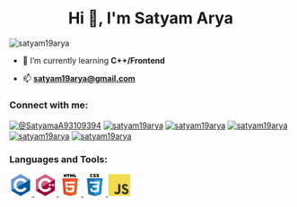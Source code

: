 <h1 align="center">Hi 👋, I'm Satyam Arya</h1>
<p align="left"> <img src="https://komarev.com/ghpvc/?username=satyam19arya&label=Profile%20views&color=0e75b6&style=flat" alt="satyam19arya" /> </p>

- 🌱 I’m currently learning **C++/Frontend**

- 📫 **satyam19arya@gmail.com**

<h3 align="left">Connect with me:</h3>
<p align="left">
<a href="https://twitter.com/@satyamaa93109394" target="blank"><img align="center" src="https://raw.githubusercontent.com/rahuldkjain/github-profile-readme-generator/master/src/images/icons/Social/twitter.svg" alt="@SatyamaA93109394" height="30" width="40" /></a>
<a href="https://linkedin.com/in/satyam19arya" target="blank"><img align="center" src="https://raw.githubusercontent.com/rahuldkjain/github-profile-readme-generator/master/src/images/icons/Social/linked-in-alt.svg" alt="satyam19arya" height="30" width="40" /></a>
<a href="https://instagram.com/satyam19arya" target="blank"><img align="center" src="https://raw.githubusercontent.com/rahuldkjain/github-profile-readme-generator/master/src/images/icons/Social/instagram.svg" alt="satyam19arya" height="30" width="40" /></a>
<a href="https://www.codechef.com/users/satyam19arya" target="blank"><img align="center" src="https://cdn.jsdelivr.net/npm/simple-icons@3.1.0/icons/codechef.svg" alt="satyam19arya" height="30" width="40" /></a>
<a href="https://www.hackerrank.com/satyam19arya" target="blank"><img align="center" src="https://raw.githubusercontent.com/rahuldkjain/github-profile-readme-generator/master/src/images/icons/Social/hackerrank.svg" alt="satyam19arya" height="30" width="40" /></a>
<a href="https://auth.geeksforgeeks.org/user/satyam19arya" target="blank"><img align="center" src="https://raw.githubusercontent.com/rahuldkjain/github-profile-readme-generator/master/src/images/icons/Social/geeks-for-geeks.svg" alt="satyam19arya" height="30" width="40" /></a>
</p>

<h3 align="left">Languages and Tools:</h3>
<p align="left"> <a href="https://www.cprogramming.com/" target="_blank"> <img src="https://raw.githubusercontent.com/devicons/devicon/master/icons/c/c-original.svg" alt="c" width="40" height="40"/> </a> <a href="https://www.w3schools.com/cpp/" target="_blank"> <img src="https://raw.githubusercontent.com/devicons/devicon/master/icons/cplusplus/cplusplus-original.svg" alt="cplusplus" width="40" height="40"/> </a> <a href="https://www.w3schools.com/css/" target="_blank"> <img src="https://raw.githubusercontent.com/devicons/devicon/master/icons/html5/html5-original-wordmark.svg" alt="html5" width="40" height="40"/> <img src="https://raw.githubusercontent.com/devicons/devicon/master/icons/css3/css3-original-wordmark.svg" alt="css3" width="40" height="40"/> </a> <a href="https://www.w3.org/html/" target="_blank"> </a> <a href="https://developer.mozilla.org/en-US/docs/Web/JavaScript" target="_blank"> <img src="https://raw.githubusercontent.com/devicons/devicon/master/icons/javascript/javascript-original.svg" alt="javascript" width="40" height="40"/> </a> </p>






